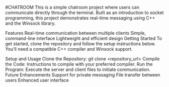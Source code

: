 #CHATROOM
This is a simple chatroom project where users can communicate directly through the terminal. Built as an introduction to socket programming, this project demonstrates real-time messaging using C++ and the Winsock library.

Features
Real-time communication between multiple clients
Simple, command-line interface
Lightweight and efficient design
Getting Started
To get started, clone the repository and follow the setup instructions below. You’ll need a compatible C++ compiler and Winsock support.

Setup and Usage
Clone the Repository: git clone <repository_url>
Compile the Code: Instructions to compile with your preferred compiler.
Run the Program: Execute the server and client files to initiate communication.
Future Enhancements
Support for private messaging
File transfer between users
Enhanced user interface
